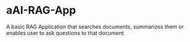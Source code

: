 # aAI-RAG-App
A basic RAG Application that searches documents, summarizes them or enables user to ask questions to that document
